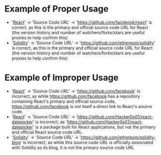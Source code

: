# Example of Proper Usage
* '[React](https://golden.com/wiki/React-DYD3ZA)' -> 'Source Code URL' -> 'https://github.com/facebook/react' is correct, as this is the primary and official source code URL for React (the version history and number of watchers/forks/stars are useful proxies to help confirm this)
* '[Solidity](https://golden.com/wiki/Solidity-DWBADB)' -> 'Source Code URL' -> 'https://github.com/ethereum/solidity' is correct, as this is the primary and official source code URL for React (the version history and number of watchers/forks/stars are useful proxies to help confirm this)

# Example of Improper Usage
* '[React](https://golden.com/wiki/React-DYD3ZA)' -> 'Source Code URL' -> 'https://github.com/facebook' is incorrect, as while https://github.com/facebook has a repository containing React's primary and official source code, https://github.com/facebook is not itself a direct link to React's source code.
* '[React](https://golden.com/wiki/React-DYD3ZA)' -> 'Source Code URL' -> 'https://github.com/Hacker0x01/react-datepicker' is incorrect, as 'https://github.com/Hacker0x01/react-datepicker' is a package built for React applications, but not the primary and official React source code URL.
* '[Solidity](https://golden.com/wiki/Solidity-DWBADB)' -> 'Source Code URL' -> 'https://github.com/ethereum/solidity-blog' is incorrect, as while this source code URL is officially associated with Solidity as its blog, it is not the primary source code URL
